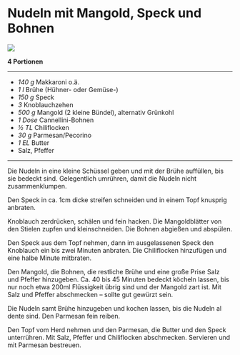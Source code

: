 # Nudeln mit Mangold, Speck und Bohnen

![](https://images.food52.com/I4_m2yIof_LDb_kcYop3HTOTGAE=/1200x1200/43176ccb-6456-4214-8061-ec285771afa5--2020-1023_orecchiette-collards-cannellini_3x2_julia-gartland_156.jpg)

**4 Portionen**

---

- *140 g* Makkaroni o.ä.
- *1 l* Brühe (Hühner- oder Gemüse-)
- *150 g* Speck
- *3* Knoblauchzehen
- *500 g* Mangold (2 kleine Bündel), alternativ Grünkohl
- *1 Dose* Cannellini-Bohnen
- *½ TL* Chiliflocken
- *30 g* Parmesan/Pecorino
- *1 EL* Butter
- Salz, Pfeffer

---

Die Nudeln in eine kleine Schüssel geben und mit der Brühe auffüllen, bis sie bedeckt sind. Gelegentlich umrühren, damit
die Nudeln nicht zusammenklumpen.

Den Speck in ca. 1cm dicke streifen schneiden und in einem Topf knusprig anbraten.

Knoblauch zerdrücken, schälen und fein hacken. Die Mangoldblätter von den Stielen zupfen und kleinschneiden.
Die Bohnen abgießen und abspülen.

Den Speck aus dem Topf nehmen, dann im ausgelassenen Speck den Knoblauch ein bis zwei Minuten anbraten. Die
Chiliflocken hinzufügen und eine halbe Minute mitbraten.

Den Mangold, die Bohnen, die restliche Brühe und eine große Prise Salz und Pfeffer hinzugeben.
Ca. 40 bis 45 Minuten bedeckt köcheln lassen, bis nur noch etwa 200ml Flüssigkeit übrig sind und der Mangold zart ist.
Mit Salz und Pfeffer abschmecken – sollte gut gewürzt sein.

Die Nudeln samt Brühe hinzugeben und kochen lassen, bis die Nudeln al dente sind. Den Parmesan fein reiben.

Den Topf vom Herd nehmen und den Parmesan, die Butter und den Speck unterrühren. Mit Salz, Pfeffer und Chiliflocken
abschmecken. Servieren und mit Parmesan bestreuen.
